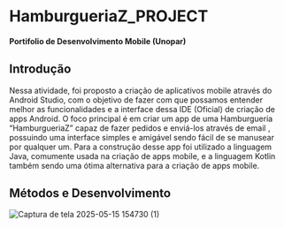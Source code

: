 # HamburgueriaZ_PROJECT
#### Portifolio de Desenvolvimento Mobile (Unopar)
## Introdução  
  Nessa atividade, foi proposto a criação de aplicativos mobile através do Android Studio, com o 
objetivo de fazer com que possamos entender melhor as funcionalidades e a interface dessa IDE (Oficial) 
de criação de apps Android. 
O foco principal é em criar um app de uma Hamburgueria “HamburgueriaZ” capaz de fazer 
pedidos e enviá-los através de email , possuindo uma interface simples e amigável sendo fácil de se 
manusear por qualquer um. Para a construção desse app foi utilizado a linguagem Java, comumente 
usada na criação de apps mobile, e a linguagem Kotlin também sendo uma ótima alternativa para a criação 
de apps mobile. 
## Métodos e Desenvolvimento 
![Captura de tela 2025-05-15 154730 (1)](https://github.com/user-attachments/assets/8928e034-217e-4372-a061-5afd2a8cc1be)
